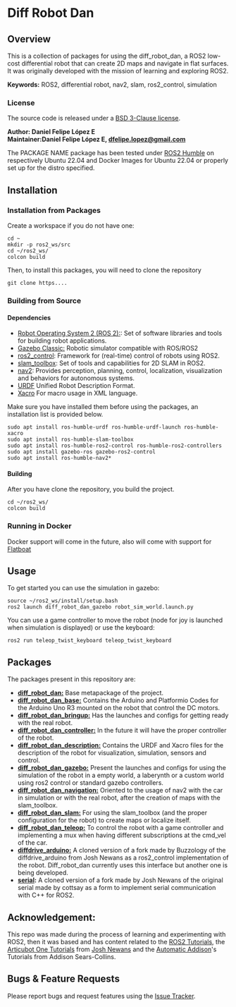 # Diff Robot Dan

## Overview

This is a collection of packages for using the diff_robot_dan, a ROS2 low-cost differential robot that can create 2D maps and navigate in flat surfaces. It was originally developed with the mission of learning and exploring ROS2.

**Keywords:** ROS2, differential robot, nav2, slam, ros2_control, simulation


### License

The source code is released under a [BSD 3-Clause license](/LICENSE).

**Author: Daniel Felipe López E<br />
Maintainer:Daniel Felipe López E, dfelipe.lopez@gmail.com**

The PACKAGE NAME package has been tested under [ROS2 Humble](https://docs.ros.org/en/humble/index.html) on respectively Ubuntu 22.04 and Docker Images for Ubuntu 22.04 or properly set up for the distro specified.


## Installation

### Installation from Packages

Create a workspace if you do not have one:

    cd ~
    mkdir -p ros2_ws/src
    cd ~/ros2_ws/
    colcon build

Then, to install this packages, you will need to clone the repository

    git clone https....

### Building from Source

#### Dependencies

- [Robot Operating System 2 (ROS 2):](https://docs.ros.org/en/humble/Releases.html): Set of software libraries and tools for building robot applications.
- [Gazebo Classic:](https://classic.gazebosim.org/) Robotic simulator compatible with ROS/ROS2 
- [ros2_control](https://control.ros.org/humble/index.html): Framework for (real-time) control of robots using ROS2.
- [slam_toolbox](https://github.com/SteveMacenski/slam_toolbox): Set of tools and capabilities for 2D SLAM in ROS2.
- [nav2](https://nav2.org/): Provides perception, planning, control, localization, visualization and behaviors for autonomous systems.
- [URDF](https://wiki.ros.org/urdf) Unified Robot Description Format. 
- [Xacro](https://wiki.ros.org/xacro) For macro usage in XML language.

Make sure you have installed them before using the packages, an installation list is provided below.

    sudo apt install ros-humble-urdf ros-humble-urdf-launch ros-humble-xacro
    sudo apt install ros-humble-slam-toolbox
    sudo apt install ros-humble-ros2-control ros-humble-ros2-controllers
    sudo apt install gazebo-ros gazebo-ros2-control
    sudo apt install ros-humble-nav2*


#### Building

After you have clone the repository, you build the project.

	cd ~/ros2_ws/
	colcon build

### Running in Docker

Docker support will come in the future, also will come with support for [Flatboat](https://juancsucoder.github.io/flatboat-docs/)



## Usage

To get started you can use the simulation in gazebo:

    source ~/ros2_ws/install/setup.bash
    ros2 launch diff_robot_dan_gazebo robot_sim_world.launch.py

You can use a game controller to move the robot (node for joy is launched when simulation is displayed) or use the keyboard:

    ros2 run teleop_twist_keyboard teleop_twist_keyboard

## Packages

The packages present in this repository are: 

- **[diff_robot_dan:](/diff_robot_dan/README.md)** Base metapackage of the project.
- **[diff_robot_dan_base:](/diff_robot_dan_base/README.md)** Contains the Arduino and Platformio Codes for the Arduino Uno R3 mounted on the robot that control the DC motors.
- **[diff_robot_dan_bringup:](/diff_robot_dan_bringup/README.md)** Has the launches and configs for getting ready with the real robot. 
- **[diff_robot_dan_controller:](/diff_robot_dan_controller/)** In the future it will have the proper controller of the robot.
- **[diff_robot_dan_description:](/diff_robot_dan_description/)** Contains the URDF and Xacro files for the description of the robot for visualization, simulation, sensors and control.
- **[diff_robot_dan_gazebo:](/diff_robot_dan_gazebo/README.md)** Present the launches and configs for using the simulation of the robot in a empty world, a laberynth or a custom world using ros2 control or standard gazebo controllers.
- **[diff_robot_dan_navigation:](/diff_robot_dan_navigation/)** Oriented to the usage of nav2 with the car in simulation or with the real robot, after the creation of maps with the slam_toolbox.
- **[diff_robot_dan_slam:](/diff_robot_dan_slam/)** For using the slam_toolbox (and the proper configuration for the robot) to create maps or localize itself.
- **[diff_robot_dan_teleop:](/diff_robot_dan_teleop/)** To control the robot with a game controller and implementing a mux when having different subscriptions at the cmd_vel of the car.
- **[diffdrive_arduino:](https://github.com/Buzzology/diffdrive_arduino/tree/3883c00479e2eeaa844ad8ae14fe147ee742ea7d)** A cloned version of a fork made by Buzzology of the diffdrive_arduino from Josh Newans as a ros2_control implementation of the robot. Diff_robot_dan currently uses this interface but another one is being developed.
- **[serial](https://github.com/joshnewans/serial):** A cloned version of a fork made by Josh Newans of the original serial made by cottsay as a form to implement serial communication with C++ for ROS2. 

## Acknowledgement:

This repo was made during the process of learning and experimenting with ROS2, then it was based and has content related to the [ROS2 Tutorials](https://docs.ros.org/en/humble/Tutorials.html), the [Articubot One Tutorials](https://www.youtube.com/watch?v=OWeLUSzxMsw&list=PLunhqkrRNRhYAffV8JDiFOatQXuU-NnxT&pp=iAQB) from [Josh Newans](https://github.com/joshnewans) and the [Automatic Addison](https://automaticaddison.com/)'s Tutorials from Addison Sears-Collins.

## Bugs & Feature Requests

Please report bugs and request features using the [Issue Tracker](https://github.com/DanielFLopez1620/diff_robot_dan_ros/issuess).

